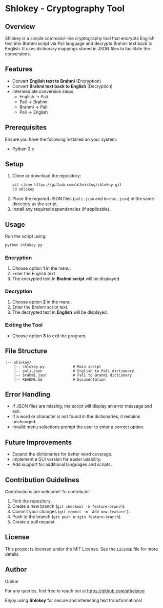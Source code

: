 # Shlokey - Cryptography Tool

## Overview
Shlokey is a simple command-line cryptography tool that encrypts English text into Brahmi script via Pali language and decrypts Brahmi text back to English. It uses dictionary mappings stored in JSON files to facilitate the conversions.

## Features
- Convert **English text to Brahmi** (Encryption)
- Convert **Brahmi text back to English** (Decryption)
- Intermediate conversion steps:
  - English → Pali
  - Pali → Brahmi
  - Brahmi → Pali
  - Pali → English

## Prerequisites
Ensure you have the following installed on your system:
- Python 3.x

## Setup
1. Clone or download the repository:
   ```bash
   git clone https://github.com/atheistog/shlokey.git
   cd shlokey
   ```
2. Place the required JSON files (`pali.json` and `brahmi.json`) in the same directory as the script.
3. Install any required dependencies (if applicable).

## Usage
Run the script using:
```bash
python shlokey.py
```

### Encryption
1. Choose option **1** in the menu.
2. Enter the English text.
3. The encrypted text in **Brahmi script** will be displayed.

### Decryption
1. Choose option **2** in the menu.
2. Enter the Brahmi script text.
3. The decrypted text in **English** will be displayed.

### Exiting the Tool
- Choose option **3** to exit the program.

## File Structure
```
|-- shlokey/
    |-- shlokey.py             # Main script
    |-- pali.json              # English to Pali dictionary
    |-- brahmi.json            # Pali to Brahmi dictionary
    |-- README.md              # Documentation
```

## Error Handling
- If JSON files are missing, the script will display an error message and exit.
- If a word or character is not found in the dictionaries, it remains unchanged.
- Invalid menu selections prompt the user to enter a correct option.

## Future Improvements
- Expand the dictionaries for better word coverage.
- Implement a GUI version for easier usability.
- Add support for additional languages and scripts.

## Contribution Guidelines
Contributions are welcome! To contribute:
1. Fork the repository.
2. Create a new branch (`git checkout -b feature-branch`).
3. Commit your changes (`git commit -m 'Add new feature'`).
4. Push to the branch (`git push origin feature-branch`).
5. Create a pull request.

## License
This project is licensed under the MIT License. See the `LICENSE` file for more details.

## Author
Omkar

For any queries, feel free to reach out at https://github.com/atheistog

Enjoy using **Shlokey** for secure and interesting text transformations!

